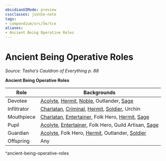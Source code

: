 ```yaml
---
obsidianUIMode: preview
cssclasses: json5e-note
tags:
- compendium/src/5e/tce
aliases:
- Ancient Being Operative Roles
---
```

# Ancient Being Operative Roles
*Source: Tasha's Cauldron of Everything p. 88* 

**Ancient Being Operative Roles**

| Role | Backgrounds |
|------|-------------|
| Devotee | [Acolyte](/3-Mechanics/CLI/backgrounds/acolyte-xphb.md), [Hermit](/3-Mechanics/CLI/backgrounds/hermit-xphb.md), [Noble](/3-Mechanics/CLI/backgrounds/noble-xphb.md), Outlander, [Sage](/3-Mechanics/CLI/backgrounds/sage-xphb.md) |
| Infiltrator | [Charlatan](/3-Mechanics/CLI/backgrounds/charlatan-xphb.md), [Criminal](/3-Mechanics/CLI/backgrounds/criminal-xphb.md), [Hermit](/3-Mechanics/CLI/backgrounds/hermit-xphb.md), [Soldier](/3-Mechanics/CLI/backgrounds/soldier-xphb.md), Urchin |
| Mouthpiece | [Charlatan](/3-Mechanics/CLI/backgrounds/charlatan-xphb.md), [Entertainer](/3-Mechanics/CLI/backgrounds/entertainer-xphb.md), Folk Hero, [Hermit](/3-Mechanics/CLI/backgrounds/hermit-xphb.md), [Sage](/3-Mechanics/CLI/backgrounds/sage-xphb.md) |
| Pupil | [Acolyte](/3-Mechanics/CLI/backgrounds/acolyte-xphb.md), [Entertainer](/3-Mechanics/CLI/backgrounds/entertainer-xphb.md), Folk Hero, Guild Artisan, [Sage](/3-Mechanics/CLI/backgrounds/sage-xphb.md) |
| Guardian | [Acolyte](/3-Mechanics/CLI/backgrounds/acolyte-xphb.md), Folk Hero, [Hermit](/3-Mechanics/CLI/backgrounds/hermit-xphb.md), Outlander, [Soldier](/3-Mechanics/CLI/backgrounds/soldier-xphb.md) |
| Offspring | Any |
^ancient-being-operative-roles